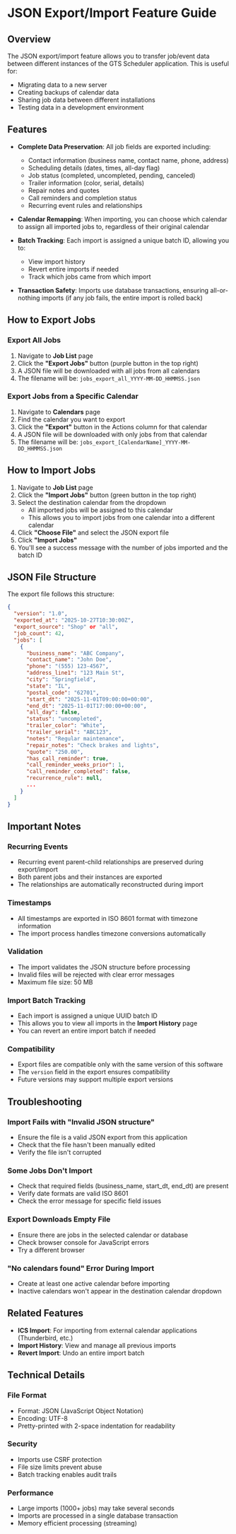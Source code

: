 # JSON Export/Import Feature Guide

## Overview

The JSON export/import feature allows you to transfer job/event data between different instances of the GTS Scheduler application. This is useful for:
- Migrating data to a new server
- Creating backups of calendar data
- Sharing job data between different installations
- Testing data in a development environment

## Features

- **Complete Data Preservation**: All job fields are exported including:
  - Contact information (business name, contact name, phone, address)
  - Scheduling details (dates, times, all-day flag)
  - Job status (completed, uncompleted, pending, canceled)
  - Trailer information (color, serial, details)
  - Repair notes and quotes
  - Call reminders and completion status
  - Recurring event rules and relationships
  
- **Calendar Remapping**: When importing, you can choose which calendar to assign all imported jobs to, regardless of their original calendar

- **Batch Tracking**: Each import is assigned a unique batch ID, allowing you to:
  - View import history
  - Revert entire imports if needed
  - Track which jobs came from which import

- **Transaction Safety**: Imports use database transactions, ensuring all-or-nothing imports (if any job fails, the entire import is rolled back)

## How to Export Jobs

### Export All Jobs

1. Navigate to **Job List** page
2. Click the **"Export Jobs"** button (purple button in the top right)
3. A JSON file will be downloaded with all jobs from all calendars
4. The filename will be: `jobs_export_all_YYYY-MM-DD_HHMMSS.json`

### Export Jobs from a Specific Calendar

1. Navigate to **Calendars** page
2. Find the calendar you want to export
3. Click the **"Export"** button in the Actions column for that calendar
4. A JSON file will be downloaded with only jobs from that calendar
5. The filename will be: `jobs_export_[CalendarName]_YYYY-MM-DD_HHMMSS.json`

## How to Import Jobs

1. Navigate to **Job List** page
2. Click the **"Import Jobs"** button (green button in the top right)
3. Select the destination calendar from the dropdown
   - All imported jobs will be assigned to this calendar
   - This allows you to import jobs from one calendar into a different calendar
4. Click **"Choose File"** and select the JSON export file
5. Click **"Import Jobs"**
6. You'll see a success message with the number of jobs imported and the batch ID

## JSON File Structure

The export file follows this structure:

```json
{
  "version": "1.0",
  "exported_at": "2025-10-27T10:30:00Z",
  "export_source": "Shop" or "all",
  "job_count": 42,
  "jobs": [
    {
      "business_name": "ABC Company",
      "contact_name": "John Doe",
      "phone": "(555) 123-4567",
      "address_line1": "123 Main St",
      "city": "Springfield",
      "state": "IL",
      "postal_code": "62701",
      "start_dt": "2025-11-01T09:00:00+00:00",
      "end_dt": "2025-11-01T17:00:00+00:00",
      "all_day": false,
      "status": "uncompleted",
      "trailer_color": "White",
      "trailer_serial": "ABC123",
      "notes": "Regular maintenance",
      "repair_notes": "Check brakes and lights",
      "quote": "250.00",
      "has_call_reminder": true,
      "call_reminder_weeks_prior": 1,
      "call_reminder_completed": false,
      "recurrence_rule": null,
      ...
    }
  ]
}
```

## Important Notes

### Recurring Events
- Recurring event parent-child relationships are preserved during export/import
- Both parent jobs and their instances are exported
- The relationships are automatically reconstructed during import

### Timestamps
- All timestamps are exported in ISO 8601 format with timezone information
- The import process handles timezone conversions automatically

### Validation
- The import validates the JSON structure before processing
- Invalid files will be rejected with clear error messages
- Maximum file size: 50 MB

### Import Batch Tracking
- Each import is assigned a unique UUID batch ID
- This allows you to view all imports in the **Import History** page
- You can revert an entire import batch if needed

### Compatibility
- Export files are compatible only with the same version of this software
- The `version` field in the export ensures compatibility
- Future versions may support multiple export versions

## Troubleshooting

### Import Fails with "Invalid JSON structure"
- Ensure the file is a valid JSON export from this application
- Check that the file hasn't been manually edited
- Verify the file isn't corrupted

### Some Jobs Don't Import
- Check that required fields (business_name, start_dt, end_dt) are present
- Verify date formats are valid ISO 8601
- Check the error message for specific field issues

### Export Downloads Empty File
- Ensure there are jobs in the selected calendar or database
- Check browser console for JavaScript errors
- Try a different browser

### "No calendars found" Error During Import
- Create at least one active calendar before importing
- Inactive calendars won't appear in the destination calendar dropdown

## Related Features

- **ICS Import**: For importing from external calendar applications (Thunderbird, etc.)
- **Import History**: View and manage all previous imports
- **Revert Import**: Undo an entire import batch

## Technical Details

### File Format
- Format: JSON (JavaScript Object Notation)
- Encoding: UTF-8
- Pretty-printed with 2-space indentation for readability

### Security
- Imports use CSRF protection
- File size limits prevent abuse
- Batch tracking enables audit trails

### Performance
- Large imports (1000+ jobs) may take several seconds
- Imports are processed in a single database transaction
- Memory efficient processing (streaming)






